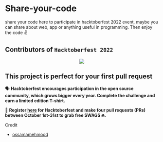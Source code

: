 # Share-your-code 
share your code here to participate in hacktoberfest 2022 event, maybe you can share about web, app or anything useful in programming.  Then enjoy the code ✌️

## Contributors of `Hacktoberfest 2022`

<div align="center">

<a href="https://github.com/Haritsdev0981/share-yout-code/graphs/contributors">
  <img src="https://contrib.rocks/image?repo=Haritsdev0981/share-your-code" />
</a>
  
  </div>

## This project is perfect for your first pull request

🗣 **Hacktoberfest encourages participation in the open source community, which grows bigger every year. Complete the challenge and earn a limited edition T-shirt.**

📢 **Register [here](https://hacktoberfest.digitalocean.com) for Hacktoberfest and make four pull requests (PRs) between October 1st-31st to grab free SWAGS 🔥.**


Credit
* [ossamamehmood](https://github.com/ossamamehmood/Hacktoberfest2022)
